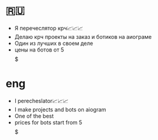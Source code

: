 # **🇷🇺**
- Я перечеслятор крч📈📈📈
- Делаю крч проекты на заказ и ботиков на аиограме 
- Один из лучших в  своем деле
- цены на ботов от 5$$$$$$$$$

# eng

- I perecheslator📈📈📈
- I make projects and bots on aiogram 
- One of the best
- prices for bots start from 5$$$$$$$$$
